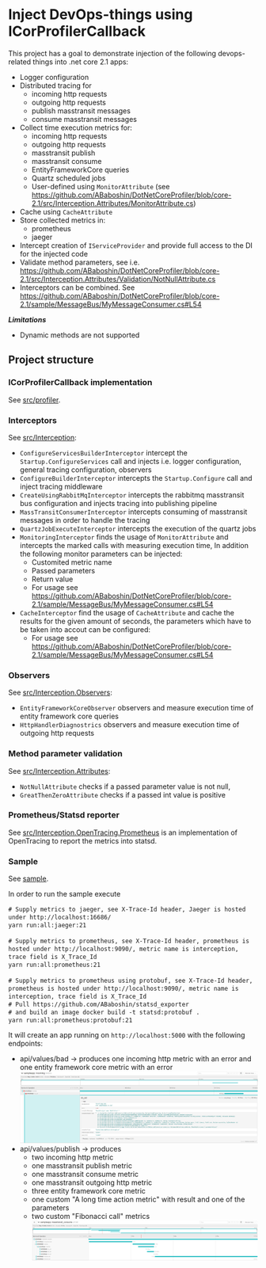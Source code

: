 # Inject DevOps-things using ICorProfilerCallback

This project has a goal to demonstrate injection of the following devops-related things into .net core 2.1 apps:
 - Logger configuration
 - Distributed tracing for
    - incoming http requests
    - outgoing http requests
    - publish masstransit messages
    - consume masstransit messages
 - Collect time execution metrics for:
    - incoming http requests
    - outgoing http requests
    - masstransit publish
    - masstransit consume
    - EntityFrameworkCore queries
    - Quartz scheduled jobs
    - User-defined using `MonitorAttribute` (see https://github.com/ABaboshin/DotNetCoreProfiler/blob/core-2.1/src/Interception.Attributes/MonitorAttribute.cs)
 - Cache using `CacheAttribute`
 - Store collected metrics in:
    - prometheus
    - jaeger
 - Intercept creation of `IServiceProvider` and provide full access to the DI for the injected code
 - Validate method parameters, see i.e. https://github.com/ABaboshin/DotNetCoreProfiler/blob/core-2.1/src/Interception.Attributes/Validation/NotNullAttribute.cs
 - Interceptors can be combined. See https://github.com/ABaboshin/DotNetCoreProfiler/blob/core-2.1/sample/MessageBus/MyMessageConsumer.cs#L54

***Limitations***
 - Dynamic methods are not supported

## Project structure

### ICorProfilerCallback implementation

See [src/profiler](src/profiler).

### Interceptors

See [src/Interception](src/Interception):
  - `ConfigureServicesBuilderInterceptor` intercept the `Startup.ConfigureServices` call and injects i.e. logger configuration, general tracing configuration, observers
  - `ConfigureBuilderInterceptor` intercepts the `Startup.Configure` call and inject tracing middleware
  - `CreateUsingRabbitMqInterceptor` intercepts the rabbitmq masstransit bus configuration and injects tracing into publishing pipeline
  - `MassTransitConsumerInterceptor` intercepts consuming of masstransit messages in order to handle the tracing
  - `QuartzJobExecuteInterceptor` intercepts the execution of the quartz jobs
  - `MonitoringInterceptor` finds the usage of `MonitorAttribute` and intercepts the marked calls with measuring execution time, In addition the following monitor parameters can be injected:
      - Customited metric name
      - Passed parameters
      - Return value
      - For usage see https://github.com/ABaboshin/DotNetCoreProfiler/blob/core-2.1/sample/MessageBus/MyMessageConsumer.cs#L54
  - `CacheInterceptor` find the usage of `CacheAttribute` and cache the results for the given amount of seconds, the parameters which have to be taken into accout can be configured:
      - For usage see https://github.com/ABaboshin/DotNetCoreProfiler/blob/core-2.1/sample/MessageBus/MyMessageConsumer.cs#L54

### Observers

See [src/Interception.Observers](src/Interception.Observers):
  - `EntityFrameworkCoreObserver` observers and measure execution time of entity framework core queries
  - `HttpHandlerDiagnostrics` observers and measure execution time of outgoing http requests

### Method parameter validation

See [src/Interception.Attributes](src/Interception.Attributes):
  - `NotNullAttribute` checks if a passed parameter value is not null,
  - `GreatThenZeroAttribute` checks if a passed int value is positive

### Prometheus/Statsd reporter

See [src/Interception.OpenTracing.Prometheus](Interception.OpenTracing.Prometheus) is an implementation of OpenTracing to report the metrics into statsd.

### Sample

See [sample](sample).

In order to run the sample execute

```
# Supply metrics to jaeger, see X-Trace-Id header, Jaeger is hosted under http://localhost:16686/
yarn run:all:jaeger:21

# Supply metrics to prometheus, see X-Trace-Id header, prometheus is hosted under http://localhost:9090/, metric name is interception, trace field is X_Trace_Id
yarn run:all:prometheus:21

# Supply metrics to prometheus using protobuf, see X-Trace-Id header, prometheus is hosted under http://localhost:9090/, metric name is interception, trace field is X_Trace_Id
# Pull https://github.com/ABaboshin/statsd_exporter
# and build an image docker build -t statsd:protobuf .
yarn run:all:prometheus:protobuf:21
```

It will create an app running on `http://localhost:5000` with the following endpoints:
 - api/values/bad -> produces one incoming http metric with an error and one entity framework core metric with an error
![bad query sample](./bad.png)
 - api/values/publish -> produces
    - two incoming http metric
    - one masstransit publish metric
    - one masstransit consume metric
    - one masstransit outgoing http metric
    - three entity framework core metric
    - one custom "A long time action metric" with result and one of the parameters
    - two custom "Fibonacci call" metrics
![good query sample](./good.png)
